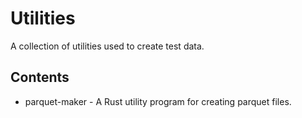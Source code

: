 # Utilities
A collection of utilities used to create test data.

## Contents
* parquet-maker - A Rust utility program for creating parquet files.
